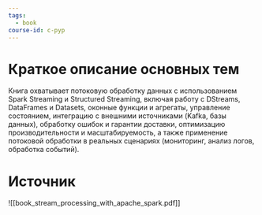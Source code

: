 ```yaml
---
tags:
  - book
course-id: c-pyp
---
```

# Краткое описание основных тем
Книга охватывает потоковую обработку данных с использованием Spark Streaming и Structured Streaming, включая работу с DStreams, DataFrames и Datasets, оконные функции и агрегаты, управление состоянием, интеграцию с внешними источниками (Kafka, базы данных), обработку ошибок и гарантии доставки, оптимизацию производительности и масштабируемость, а также применение потоковой обработки в реальных сценариях (мониторинг, анализ логов, обработка событий).

# Источник

![[book_stream_processing_with_apache_spark.pdf]]